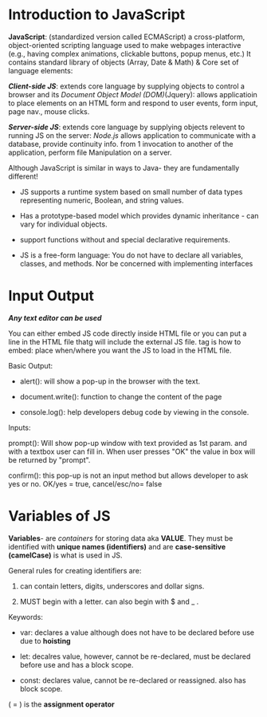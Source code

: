  # Introduction to JavaScript

**JavaScript**: (standardized version called ECMAScript) a cross-platform, object-oriented scripting language used to make webpages interactive (e.g., having complex animations, clickable buttons, popup menus, etc.) 
	It contains standard library of objects (Array, Date & Math) & Core set of language elements: 

*__Client-side JS__*: extends core language by supplying objects to control a browser and its *Document Object Model (DOM)*(Jquery): allows applicatioin to place elements on an HTML form and respond to user events, form input, page nav., mouse clicks.

*__Server-side JS__*: extends core language by supplying objects relevent to running JS on the server: *Node.js* allows application to communicate with a database, provide continuity info. from 1 invocation to another of the application, perform file Manipulation on a server. 

Although JavaScript is similar in ways to Java- they are fundamentally different! 

* JS supports a runtime system based on small number of data types representing numeric, Boolean, and string values. 

* Has a prototype-based model which provides dynamic inheritance - can vary for individual objects. 

* support functions without and special declarative requirements. 

* JS is a free-form language: You do not have to declare all variables, classes, and methods. Nor be concerned with implementing interfaces



# Input Output

**_Any text editor can be used_** 

You can either embed JS code directly inside HTML file or you can put a line in the HTML file thatg will include the external JS file. 
 *__<script></script>__* tag is how to embed: place when/where you want the JS to load in the HTML file. 

Basic Output: 

* alert(): will show a pop-up in the browser with the text.

* document.write(): function to change the content of the page

* console.log(): help developers debug code by viewing in the console. 

Inputs:

prompt(): Will show pop-up window with text provided as 1st param. and with a textbox user can fill in. When user presses "OK" the value in box will be returned by "prompt".

confirm(): this pop-up is not an input method but allows developer to ask yes or no. OK/yes = true, cancel/esc/no= false


# Variables of JS

**Variables**- are *containers* for storing data aka **VALUE**. They must be identified with **unique names (identifiers)** and are **case-sensitive (camelCase)** is what is used in JS. 

General rules for creating identifiers are:

1. can contain letters, digits, underscores and dollar signs.

2. MUST begin with a letter. can also begin with $  and _ .


Keywords:

* var: declares a value although does not have to be declared before use due to **hoisting** 

* let: decalres value, however, cannot be re-declared, must be declared before use and has a block scope. 

* const: declares value, cannot be re-declared or reassigned. also has block scope. 

( = ) is the **assignment operator**

